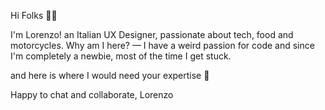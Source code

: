 Hi Folks 👋🏻 

I'm Lorenzo! an Italian UX Designer, passionate about tech, food and motorcycles.
Why am I here? — I have a weird passion for code and since I'm completely a newbie, most of the time I get stuck.

and here is where I would need your expertise 🚀

Happy to chat and collaborate,
Lorenzo
